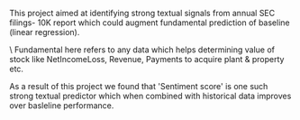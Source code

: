 This project aimed at identifying strong textual signals from annual SEC filings- 10K report which could augment fundamental prediction of baseline (linear regression). 

\\
Fundamental here refers to any data which helps determining value of stock like NetIncomeLoss, Revenue, Payments to acquire plant & property etc.

As a result of this project we found that 'Sentiment score' is one such strong textual predictor which when combined with historical data improves over basleline performance.
